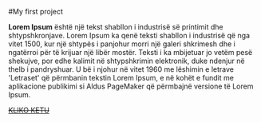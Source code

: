 #My first project

**Lorem Ipsum** është një tekst shabllon i industrisë së printimit dhe shtypshkronjave. Lorem Ipsum ka qenë teksti shabllon i industrisë që nga vitet 1500, kur një shtypës i panjohur morri një galeri shkrimesh dhe i ngatërroi për të krijuar një libër mostër. Teksti i ka mbijetuar jo vetëm pesë shekujve, por edhe kalimit në shtypshkrimin elektronik, duke ndenjur në thelb i pandryshuar. U bë i njohur në vitet 1960 me lëshimin e letrave 'Letraset' që përmbanin tekstin Lorem Ipsum, e në kohët e fundit me aplikacione publikimi si Aldus PageMaker që përmbajnë versione të Lorem Ipsum.

~~[KLIKO KETU](https://www.fatlindahajdari.com)~~